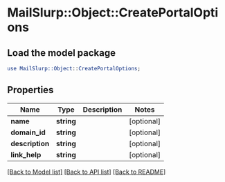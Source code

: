 # MailSlurp::Object::CreatePortalOptions

## Load the model package
```perl
use MailSlurp::Object::CreatePortalOptions;
```

## Properties
Name | Type | Description | Notes
------------ | ------------- | ------------- | -------------
**name** | **string** |  | [optional] 
**domain_id** | **string** |  | [optional] 
**description** | **string** |  | [optional] 
**link_help** | **string** |  | [optional] 

[[Back to Model list]](../README#documentation-for-models) [[Back to API list]](../README#documentation-for-api-endpoints) [[Back to README]](../README)


